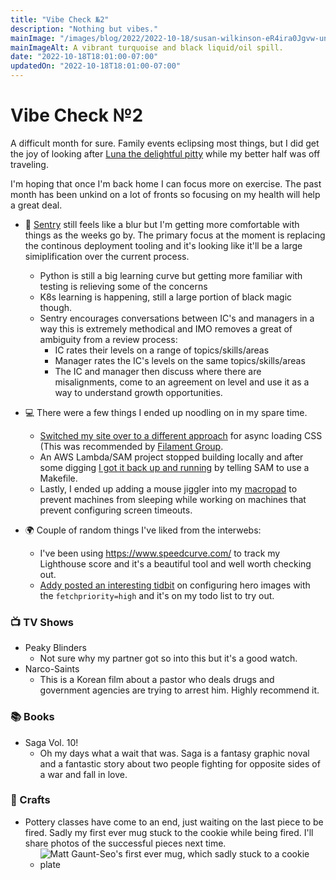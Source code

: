 ```yaml
---
title: "Vibe Check №2"
description: "Nothing but vibes."
mainImage: "/images/blog/2022/2022-10-18/susan-wilkinson-eR4ira0Jgvw-unsplash.jpg"
mainImageAlt: A vibrant turquoise and black liquid/oil spill.
date: "2022-10-18T18:01:00-07:00"
updatedOn: "2022-10-18T18:01:00-07:00"
---
```


# Vibe Check №2

A difficult month for sure. Family events eclipsing most things, but I did get the joy of looking after [Luna the
delightful pitty](https://twitter.com/rob_dodson/status/1582068042573303808) while my better half was off traveling.

I'm hoping that once I'm back home I can focus more on exercise. The past month has been unkind on a lot of fronts
so focusing on my health will help a great deal.

- 🫠 [Sentry](http://sentry.io/) still feels like a blur but I'm getting more comfortable with things as the weeks
    go by. The primary focus at the moment is replacing the continous deployment tooling and it's looking like
    it'll be a large simiplification over the current process.

  - Python is still a big learning curve but getting more familiar with testing is relieving some of the
    concerns
  - K8s learning is happening, still a large portion of black magic though.
  - Sentry encourages conversations between IC's and managers in a way this is extremely methodical
    and IMO removes a great of ambiguity from a review process:
    - IC rates their levels on a range of topics/skills/areas
    - Manager rates the IC's levels on the same topics/skills/areas
    - The IC and manager then discuss where there are misalignments, come to an agreement on level
          and use it as a way to understand growth opportunities.

- 💻 There were a few things I ended up noodling on in my spare time.

  - [Switched my site over to a different approach](https://github.com/gauntface/go-html-asset-manager/commit/fd47dfb4cbab21a3814f348b8bb6cb1af1af0413)
    for async loading CSS (This was recommended by [Filament Group](https://www.filamentgroup.com/lab/load-css-simpler/).
  - An AWS Lambda/SAM project stopped building locally and after some digging
    [I got it back up and running](https://www.gaunt.dev/blog/2022/glibc-error-with-aws-sam-and-go/) by telling SAM to use
    a Makefile.
  - Lastly, I ended up adding a mouse jiggler into my [macropad](https://twitter.com/gauntface/status/1398416239098089476)
    to prevent machines from sleeping while working on machines that prevent configuring screen timeouts.

- 🌍 Couple of random things I've liked from the interwebs:

  - I've been using https://www.speedcurve.com/ to track my Lighthouse score and it's a beautiful tool and well worth
    checking out.
  - [Addy posted an interesting tidbit](<img fetchpriority=high>) on configuring hero images with the
    `fetchpriority=high` and it's on my todo list to try out.

### 📺 TV Shows

- Peaky Blinders
  - Not sure why my partner got so into this but it's a good watch.
- Narco-Saints
  - This is a Korean film about a pastor who deals drugs and government agencies are trying to arrest him. Highly recommend it.

### 📚 Books

- Saga Vol. 10!
  - Oh my days what a wait that was. Saga is a fantasy graphic noval and a fantastic story about two people fighting for opposite
      sides of a war and fall in love.

### 🎨 Crafts

- Pottery classes have come to an end, just waiting on the last piece to be fired. Sadly my first ever mug stuck to
  the cookie while being fired. I'll share photos of the successful pieces next time.
  - ![Matt Gaunt-Seo's first ever mug, which sadly stuck to a cookie plate](/images/blog/2022/2022-10-18/matt-gaunt-seo-first-mug.jpg)
